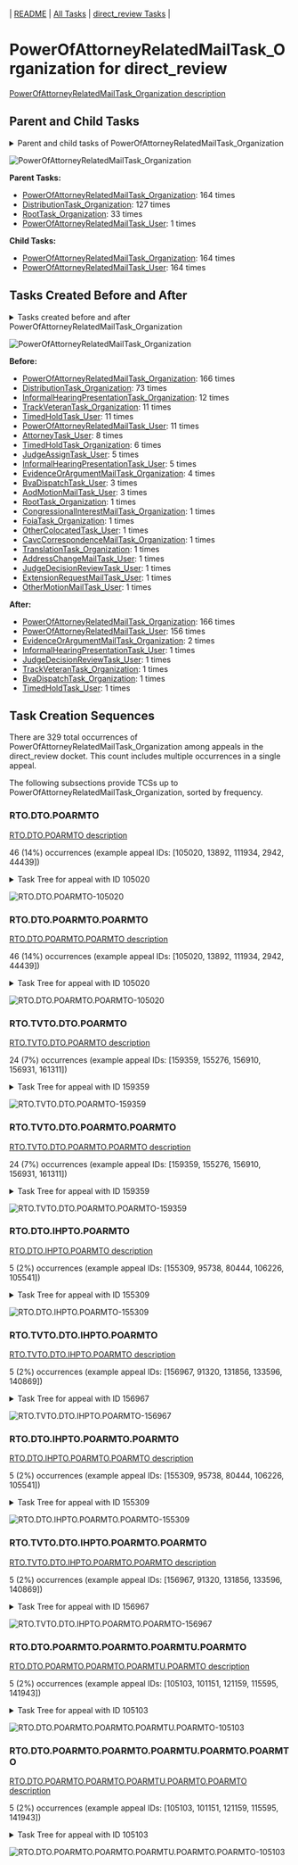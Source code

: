 <!-- DO NOT EDIT THIS FILE.  This file is autogenerated. -->
| [README](../README.md) | [All Tasks](../alltasks.md) | [direct_review Tasks](tasklist.md) |

# PowerOfAttorneyRelatedMailTask_Organization for direct_review

[PowerOfAttorneyRelatedMailTask_Organization description](../descr/PowerOfAttorneyRelatedMailTask_Organization.md)

## Parent and Child Tasks

<details><summary markdown='span'>Parent and child tasks of PowerOfAttorneyRelatedMailTask_Organization
</summary>

```
digraph G {
rankdir=LR;
node [shape=box]
"PowerOfAttorneyRelatedMailTask_Organization" -> "PowerOfAttorneyRelatedMailTask_User" [label=164]
"PowerOfAttorneyRelatedMailTask_Organization" -> "PowerOfAttorneyRelatedMailTask_Organization" [label=164]
"PowerOfAttorneyRelatedMailTask_Organization" -> "PowerOfAttorneyRelatedMailTask_Organization" [label=164]
"DistributionTask_Organization" -> "PowerOfAttorneyRelatedMailTask_Organization" [label=127]
"RootTask_Organization" -> "PowerOfAttorneyRelatedMailTask_Organization" [label=33]
"PowerOfAttorneyRelatedMailTask_User" -> "PowerOfAttorneyRelatedMailTask_Organization" [label=1]
}
```
</details>

![PowerOfAttorneyRelatedMailTask_Organization](dot/PowerOfAttorneyRelatedMailTask_Organization-parentchild.dot.png)

**Parent Tasks:**

   * [PowerOfAttorneyRelatedMailTask_Organization](PowerOfAttorneyRelatedMailTask_Organization.md): 164 times
   * [DistributionTask_Organization](DistributionTask_Organization.md): 127 times
   * [RootTask_Organization](RootTask_Organization.md): 33 times
   * [PowerOfAttorneyRelatedMailTask_User](PowerOfAttorneyRelatedMailTask_User.md): 1 times

**Child Tasks:**

   * [PowerOfAttorneyRelatedMailTask_Organization](PowerOfAttorneyRelatedMailTask_Organization.md): 164 times
   * [PowerOfAttorneyRelatedMailTask_User](PowerOfAttorneyRelatedMailTask_User.md): 164 times

## Tasks Created Before and After

<details><summary markdown='span'>Tasks created before and after PowerOfAttorneyRelatedMailTask_Organization</summary>

```
digraph G {
rankdir=LR;

"PowerOfAttorneyRelatedMailTask_Organization" -> "PowerOfAttorneyRelatedMailTask_Organization" [label=166]
"PowerOfAttorneyRelatedMailTask_Organization" -> "PowerOfAttorneyRelatedMailTask_User" [label=156]
"PowerOfAttorneyRelatedMailTask_Organization" -> "EvidenceOrArgumentMailTask_Organization" [label=2]
"PowerOfAttorneyRelatedMailTask_Organization" -> "TrackVeteranTask_Organization" [label=1]
"PowerOfAttorneyRelatedMailTask_Organization" -> "TimedHoldTask_User" [label=1]
"PowerOfAttorneyRelatedMailTask_Organization" -> "JudgeDecisionReviewTask_User" [label=1]
"PowerOfAttorneyRelatedMailTask_Organization" -> "InformalHearingPresentationTask_User" [label=1]
"PowerOfAttorneyRelatedMailTask_Organization" -> "BvaDispatchTask_Organization" [label=1]
"PowerOfAttorneyRelatedMailTask_Organization" -> "PowerOfAttorneyRelatedMailTask_Organization" [label=166]
"DistributionTask_Organization" -> "PowerOfAttorneyRelatedMailTask_Organization" [label=73]
"InformalHearingPresentationTask_Organization" -> "PowerOfAttorneyRelatedMailTask_Organization" [label=12]
"TrackVeteranTask_Organization" -> "PowerOfAttorneyRelatedMailTask_Organization" [label=11]
"TimedHoldTask_User" -> "PowerOfAttorneyRelatedMailTask_Organization" [label=11]
"PowerOfAttorneyRelatedMailTask_User" -> "PowerOfAttorneyRelatedMailTask_Organization" [label=11]
"AttorneyTask_User" -> "PowerOfAttorneyRelatedMailTask_Organization" [label=8]
"TimedHoldTask_Organization" -> "PowerOfAttorneyRelatedMailTask_Organization" [label=6]
"JudgeAssignTask_User" -> "PowerOfAttorneyRelatedMailTask_Organization" [label=5]
"InformalHearingPresentationTask_User" -> "PowerOfAttorneyRelatedMailTask_Organization" [label=5]
"EvidenceOrArgumentMailTask_Organization" -> "PowerOfAttorneyRelatedMailTask_Organization" [label=4]
"BvaDispatchTask_User" -> "PowerOfAttorneyRelatedMailTask_Organization" [label=3]
"AodMotionMailTask_User" -> "PowerOfAttorneyRelatedMailTask_Organization" [label=3]
"TranslationTask_Organization" -> "PowerOfAttorneyRelatedMailTask_Organization" [label=1]
"RootTask_Organization" -> "PowerOfAttorneyRelatedMailTask_Organization" [label=1]
"OtherMotionMailTask_User" -> "PowerOfAttorneyRelatedMailTask_Organization" [label=1]
"OtherColocatedTask_User" -> "PowerOfAttorneyRelatedMailTask_Organization" [label=1]
"JudgeDecisionReviewTask_User" -> "PowerOfAttorneyRelatedMailTask_Organization" [label=1]
"FoiaTask_Organization" -> "PowerOfAttorneyRelatedMailTask_Organization" [label=1]
"ExtensionRequestMailTask_User" -> "PowerOfAttorneyRelatedMailTask_Organization" [label=1]
"CongressionalInterestMailTask_Organization" -> "PowerOfAttorneyRelatedMailTask_Organization" [label=1]
"CavcCorrespondenceMailTask_Organization" -> "PowerOfAttorneyRelatedMailTask_Organization" [label=1]
"AddressChangeMailTask_User" -> "PowerOfAttorneyRelatedMailTask_Organization" [label=1]
}
```
</details>

![PowerOfAttorneyRelatedMailTask_Organization](dot/PowerOfAttorneyRelatedMailTask_Organization.dot.png)

**Before:**

   * [PowerOfAttorneyRelatedMailTask_Organization](PowerOfAttorneyRelatedMailTask_Organization.md): 166 times
   * [DistributionTask_Organization](DistributionTask_Organization.md): 73 times
   * [InformalHearingPresentationTask_Organization](InformalHearingPresentationTask_Organization.md): 12 times
   * [TrackVeteranTask_Organization](TrackVeteranTask_Organization.md): 11 times
   * [TimedHoldTask_User](TimedHoldTask_User.md): 11 times
   * [PowerOfAttorneyRelatedMailTask_User](PowerOfAttorneyRelatedMailTask_User.md): 11 times
   * [AttorneyTask_User](AttorneyTask_User.md): 8 times
   * [TimedHoldTask_Organization](TimedHoldTask_Organization.md): 6 times
   * [JudgeAssignTask_User](JudgeAssignTask_User.md): 5 times
   * [InformalHearingPresentationTask_User](InformalHearingPresentationTask_User.md): 5 times
   * [EvidenceOrArgumentMailTask_Organization](EvidenceOrArgumentMailTask_Organization.md): 4 times
   * [BvaDispatchTask_User](BvaDispatchTask_User.md): 3 times
   * [AodMotionMailTask_User](AodMotionMailTask_User.md): 3 times
   * [RootTask_Organization](RootTask_Organization.md): 1 times
   * [CongressionalInterestMailTask_Organization](CongressionalInterestMailTask_Organization.md): 1 times
   * [FoiaTask_Organization](FoiaTask_Organization.md): 1 times
   * [OtherColocatedTask_User](OtherColocatedTask_User.md): 1 times
   * [CavcCorrespondenceMailTask_Organization](CavcCorrespondenceMailTask_Organization.md): 1 times
   * [TranslationTask_Organization](TranslationTask_Organization.md): 1 times
   * [AddressChangeMailTask_User](AddressChangeMailTask_User.md): 1 times
   * [JudgeDecisionReviewTask_User](JudgeDecisionReviewTask_User.md): 1 times
   * [ExtensionRequestMailTask_User](ExtensionRequestMailTask_User.md): 1 times
   * [OtherMotionMailTask_User](OtherMotionMailTask_User.md): 1 times

**After:**

   * [PowerOfAttorneyRelatedMailTask_Organization](PowerOfAttorneyRelatedMailTask_Organization.md): 166 times
   * [PowerOfAttorneyRelatedMailTask_User](PowerOfAttorneyRelatedMailTask_User.md): 156 times
   * [EvidenceOrArgumentMailTask_Organization](EvidenceOrArgumentMailTask_Organization.md): 2 times
   * [InformalHearingPresentationTask_User](InformalHearingPresentationTask_User.md): 1 times
   * [JudgeDecisionReviewTask_User](JudgeDecisionReviewTask_User.md): 1 times
   * [TrackVeteranTask_Organization](TrackVeteranTask_Organization.md): 1 times
   * [BvaDispatchTask_Organization](BvaDispatchTask_Organization.md): 1 times
   * [TimedHoldTask_User](TimedHoldTask_User.md): 1 times

## Task Creation Sequences

There are 329 total occurrences of PowerOfAttorneyRelatedMailTask_Organization among appeals in the direct_review docket.  This count includes multiple occurrences in a single appeal.

The following subsections provide TCSs up to PowerOfAttorneyRelatedMailTask_Organization, sorted by frequency.

### RTO.DTO.POARMTO

[RTO.DTO.POARMTO description](../descr/RTO.DTO.POARMTO.md)

46 (14%) occurrences (example appeal IDs: [105020, 13892, 111934, 2942, 44439])

<details><summary markdown='span'>Task Tree for appeal with ID 105020</summary>

```
@startuml
skinparam {
  ObjectBorderColor #555
  ObjectBorderThickness 0
  ObjectFontStyle bold
  ObjectFontSize 14
  ObjectAttributeFontColor #333
  ObjectAttributeFontSize 12
}
  object 0.RootTask #8dd3c7 {
Organization
}
  object 1.DistributionTask #ffffb3 {
Organization
}
  object 2.PowerOfAttorneyRelatedMailTask #bc80bd {
Organization  <back:white>    </back>
}
  object 3.PowerOfAttorneyRelatedMailTask #bc80bd {
Organization  <back:white>    </back>
}
  object 4.PowerOfAttorneyRelatedMailTask #bc80bd {
User
}
0.RootTask -- 1.DistributionTask
1.DistributionTask -- 2.PowerOfAttorneyRelatedMailTask
2.PowerOfAttorneyRelatedMailTask -- 3.PowerOfAttorneyRelatedMailTask
3.PowerOfAttorneyRelatedMailTask -- 4.PowerOfAttorneyRelatedMailTask
@enduml
```
</details>

![RTO.DTO.POARMTO-105020](uml/RTO.DTO.POARMTO-105020.png)

### RTO.DTO.POARMTO.POARMTO

[RTO.DTO.POARMTO.POARMTO description](../descr/RTO.DTO.POARMTO.POARMTO.md)

46 (14%) occurrences (example appeal IDs: [105020, 13892, 111934, 2942, 44439])

<details><summary markdown='span'>Task Tree for appeal with ID 105020</summary>

```
@startuml
skinparam {
  ObjectBorderColor #555
  ObjectBorderThickness 0
  ObjectFontStyle bold
  ObjectFontSize 14
  ObjectAttributeFontColor #333
  ObjectAttributeFontSize 12
}
  object 0.RootTask #8dd3c7 {
Organization
}
  object 1.DistributionTask #ffffb3 {
Organization
}
  object 2.PowerOfAttorneyRelatedMailTask #bc80bd {
Organization  <back:white>    </back>
}
  object 3.PowerOfAttorneyRelatedMailTask #bc80bd {
Organization  <back:white>    </back>
}
  object 4.PowerOfAttorneyRelatedMailTask #bc80bd {
User
}
0.RootTask -- 1.DistributionTask
1.DistributionTask -- 2.PowerOfAttorneyRelatedMailTask
2.PowerOfAttorneyRelatedMailTask -- 3.PowerOfAttorneyRelatedMailTask
3.PowerOfAttorneyRelatedMailTask -- 4.PowerOfAttorneyRelatedMailTask
@enduml
```
</details>

![RTO.DTO.POARMTO.POARMTO-105020](uml/RTO.DTO.POARMTO.POARMTO-105020.png)

### RTO.TVTO.DTO.POARMTO

[RTO.TVTO.DTO.POARMTO description](../descr/RTO.TVTO.DTO.POARMTO.md)

24 (7%) occurrences (example appeal IDs: [159359, 155276, 156910, 156931, 161311])

<details><summary markdown='span'>Task Tree for appeal with ID 159359</summary>

```
@startuml
skinparam {
  ObjectBorderColor #555
  ObjectBorderThickness 0
  ObjectFontStyle bold
  ObjectFontSize 14
  ObjectAttributeFontColor #333
  ObjectAttributeFontSize 12
}
  object 0.RootTask #8dd3c7 {
Organization
}
  object 1.TrackVeteranTask #bebada {
Organization
}
  object 2.DistributionTask #ffffb3 {
Organization
}
  object 3.PowerOfAttorneyRelatedMailTask #bc80bd {
Organization  <back:white>    </back>
}
  object 4.PowerOfAttorneyRelatedMailTask #bc80bd {
Organization  <back:white>    </back>
}
  object 5.PowerOfAttorneyRelatedMailTask #bc80bd {
User
}
0.RootTask -- 1.TrackVeteranTask
0.RootTask -- 2.DistributionTask
2.DistributionTask -- 3.PowerOfAttorneyRelatedMailTask
3.PowerOfAttorneyRelatedMailTask -- 4.PowerOfAttorneyRelatedMailTask
4.PowerOfAttorneyRelatedMailTask -- 5.PowerOfAttorneyRelatedMailTask
@enduml
```
</details>

![RTO.TVTO.DTO.POARMTO-159359](uml/RTO.TVTO.DTO.POARMTO-159359.png)

### RTO.TVTO.DTO.POARMTO.POARMTO

[RTO.TVTO.DTO.POARMTO.POARMTO description](../descr/RTO.TVTO.DTO.POARMTO.POARMTO.md)

24 (7%) occurrences (example appeal IDs: [159359, 155276, 156910, 156931, 161311])

<details><summary markdown='span'>Task Tree for appeal with ID 159359</summary>

```
@startuml
skinparam {
  ObjectBorderColor #555
  ObjectBorderThickness 0
  ObjectFontStyle bold
  ObjectFontSize 14
  ObjectAttributeFontColor #333
  ObjectAttributeFontSize 12
}
  object 0.RootTask #8dd3c7 {
Organization
}
  object 1.TrackVeteranTask #bebada {
Organization
}
  object 2.DistributionTask #ffffb3 {
Organization
}
  object 3.PowerOfAttorneyRelatedMailTask #bc80bd {
Organization  <back:white>    </back>
}
  object 4.PowerOfAttorneyRelatedMailTask #bc80bd {
Organization  <back:white>    </back>
}
  object 5.PowerOfAttorneyRelatedMailTask #bc80bd {
User
}
0.RootTask -- 1.TrackVeteranTask
0.RootTask -- 2.DistributionTask
2.DistributionTask -- 3.PowerOfAttorneyRelatedMailTask
3.PowerOfAttorneyRelatedMailTask -- 4.PowerOfAttorneyRelatedMailTask
4.PowerOfAttorneyRelatedMailTask -- 5.PowerOfAttorneyRelatedMailTask
@enduml
```
</details>

![RTO.TVTO.DTO.POARMTO.POARMTO-159359](uml/RTO.TVTO.DTO.POARMTO.POARMTO-159359.png)

### RTO.DTO.IHPTO.POARMTO

[RTO.DTO.IHPTO.POARMTO description](../descr/RTO.DTO.IHPTO.POARMTO.md)

5 (2%) occurrences (example appeal IDs: [155309, 95738, 80444, 106226, 105541])

<details><summary markdown='span'>Task Tree for appeal with ID 155309</summary>

```
@startuml
skinparam {
  ObjectBorderColor #555
  ObjectBorderThickness 0
  ObjectFontStyle bold
  ObjectFontSize 14
  ObjectAttributeFontColor #333
  ObjectAttributeFontSize 12
}
  object 0.RootTask #8dd3c7 {
Organization
}
  object 1.TrackVeteranTask #bebada {
Organization
}
  object 2.DistributionTask #ffffb3 {
Organization
}
  object 3.InformalHearingPresentationTask #fdb462 {
Organization
}
  object 4.PowerOfAttorneyRelatedMailTask #bc80bd {
Organization  <back:white>    </back>
}
  object 5.PowerOfAttorneyRelatedMailTask #bc80bd {
Organization  <back:white>    </back>
}
  object 6.PowerOfAttorneyRelatedMailTask #bc80bd {
User
}
  object 7.EvidenceOrArgumentMailTask #ffffb3 {
Organization
}
  object 8.TrackVeteranTask #bebada {
Organization
}
  object 9.TrackVeteranTask #bebada {
Organization
}
  object 10.TrackVeteranTask #bebada {
Organization
}
  object 11.TrackVeteranTask #bebada {
Organization
}
0.RootTask -- 1.TrackVeteranTask
0.RootTask -- 2.DistributionTask
2.DistributionTask -- 3.InformalHearingPresentationTask
2.DistributionTask -- 4.PowerOfAttorneyRelatedMailTask
4.PowerOfAttorneyRelatedMailTask -- 5.PowerOfAttorneyRelatedMailTask
5.PowerOfAttorneyRelatedMailTask -- 6.PowerOfAttorneyRelatedMailTask
0.RootTask -- 7.EvidenceOrArgumentMailTask
0.RootTask -- 8.TrackVeteranTask
0.RootTask -- 9.TrackVeteranTask
0.RootTask -- 10.TrackVeteranTask
0.RootTask -- 11.TrackVeteranTask
@enduml
```
</details>

![RTO.DTO.IHPTO.POARMTO-155309](uml/RTO.DTO.IHPTO.POARMTO-155309.png)

### RTO.TVTO.DTO.IHPTO.POARMTO

[RTO.TVTO.DTO.IHPTO.POARMTO description](../descr/RTO.TVTO.DTO.IHPTO.POARMTO.md)

5 (2%) occurrences (example appeal IDs: [156967, 91320, 131856, 133596, 140869])

<details><summary markdown='span'>Task Tree for appeal with ID 156967</summary>

```
@startuml
skinparam {
  ObjectBorderColor #555
  ObjectBorderThickness 0
  ObjectFontStyle bold
  ObjectFontSize 14
  ObjectAttributeFontColor #333
  ObjectAttributeFontSize 12
}
  object 0.RootTask #8dd3c7 {
Organization
}
  object 1.TrackVeteranTask #bebada {
Organization
}
  object 2.DistributionTask #ffffb3 {
Organization
}
  object 3.InformalHearingPresentationTask #fdb462 {
Organization
}
  object 4.PowerOfAttorneyRelatedMailTask #bc80bd {
Organization  <back:white>    </back>
}
  object 5.PowerOfAttorneyRelatedMailTask #bc80bd {
Organization  <back:white>    </back>
}
  object 6.PowerOfAttorneyRelatedMailTask #bc80bd {
User
}
  object 7.PowerOfAttorneyRelatedMailTask #bc80bd {
User
}
0.RootTask -- 1.TrackVeteranTask
0.RootTask -- 2.DistributionTask
2.DistributionTask -- 3.InformalHearingPresentationTask
2.DistributionTask -- 4.PowerOfAttorneyRelatedMailTask
4.PowerOfAttorneyRelatedMailTask -- 5.PowerOfAttorneyRelatedMailTask
5.PowerOfAttorneyRelatedMailTask -- 6.PowerOfAttorneyRelatedMailTask
5.PowerOfAttorneyRelatedMailTask -- 7.PowerOfAttorneyRelatedMailTask
@enduml
```
</details>

![RTO.TVTO.DTO.IHPTO.POARMTO-156967](uml/RTO.TVTO.DTO.IHPTO.POARMTO-156967.png)

### RTO.DTO.IHPTO.POARMTO.POARMTO

[RTO.DTO.IHPTO.POARMTO.POARMTO description](../descr/RTO.DTO.IHPTO.POARMTO.POARMTO.md)

5 (2%) occurrences (example appeal IDs: [155309, 95738, 80444, 106226, 105541])

<details><summary markdown='span'>Task Tree for appeal with ID 155309</summary>

```
@startuml
skinparam {
  ObjectBorderColor #555
  ObjectBorderThickness 0
  ObjectFontStyle bold
  ObjectFontSize 14
  ObjectAttributeFontColor #333
  ObjectAttributeFontSize 12
}
  object 0.RootTask #8dd3c7 {
Organization
}
  object 1.TrackVeteranTask #bebada {
Organization
}
  object 2.DistributionTask #ffffb3 {
Organization
}
  object 3.InformalHearingPresentationTask #fdb462 {
Organization
}
  object 4.PowerOfAttorneyRelatedMailTask #bc80bd {
Organization  <back:white>    </back>
}
  object 5.PowerOfAttorneyRelatedMailTask #bc80bd {
Organization  <back:white>    </back>
}
  object 6.PowerOfAttorneyRelatedMailTask #bc80bd {
User
}
  object 7.EvidenceOrArgumentMailTask #ffffb3 {
Organization
}
  object 8.TrackVeteranTask #bebada {
Organization
}
  object 9.TrackVeteranTask #bebada {
Organization
}
  object 10.TrackVeteranTask #bebada {
Organization
}
  object 11.TrackVeteranTask #bebada {
Organization
}
0.RootTask -- 1.TrackVeteranTask
0.RootTask -- 2.DistributionTask
2.DistributionTask -- 3.InformalHearingPresentationTask
2.DistributionTask -- 4.PowerOfAttorneyRelatedMailTask
4.PowerOfAttorneyRelatedMailTask -- 5.PowerOfAttorneyRelatedMailTask
5.PowerOfAttorneyRelatedMailTask -- 6.PowerOfAttorneyRelatedMailTask
0.RootTask -- 7.EvidenceOrArgumentMailTask
0.RootTask -- 8.TrackVeteranTask
0.RootTask -- 9.TrackVeteranTask
0.RootTask -- 10.TrackVeteranTask
0.RootTask -- 11.TrackVeteranTask
@enduml
```
</details>

![RTO.DTO.IHPTO.POARMTO.POARMTO-155309](uml/RTO.DTO.IHPTO.POARMTO.POARMTO-155309.png)

### RTO.TVTO.DTO.IHPTO.POARMTO.POARMTO

[RTO.TVTO.DTO.IHPTO.POARMTO.POARMTO description](../descr/RTO.TVTO.DTO.IHPTO.POARMTO.POARMTO.md)

5 (2%) occurrences (example appeal IDs: [156967, 91320, 131856, 133596, 140869])

<details><summary markdown='span'>Task Tree for appeal with ID 156967</summary>

```
@startuml
skinparam {
  ObjectBorderColor #555
  ObjectBorderThickness 0
  ObjectFontStyle bold
  ObjectFontSize 14
  ObjectAttributeFontColor #333
  ObjectAttributeFontSize 12
}
  object 0.RootTask #8dd3c7 {
Organization
}
  object 1.TrackVeteranTask #bebada {
Organization
}
  object 2.DistributionTask #ffffb3 {
Organization
}
  object 3.InformalHearingPresentationTask #fdb462 {
Organization
}
  object 4.PowerOfAttorneyRelatedMailTask #bc80bd {
Organization  <back:white>    </back>
}
  object 5.PowerOfAttorneyRelatedMailTask #bc80bd {
Organization  <back:white>    </back>
}
  object 6.PowerOfAttorneyRelatedMailTask #bc80bd {
User
}
  object 7.PowerOfAttorneyRelatedMailTask #bc80bd {
User
}
0.RootTask -- 1.TrackVeteranTask
0.RootTask -- 2.DistributionTask
2.DistributionTask -- 3.InformalHearingPresentationTask
2.DistributionTask -- 4.PowerOfAttorneyRelatedMailTask
4.PowerOfAttorneyRelatedMailTask -- 5.PowerOfAttorneyRelatedMailTask
5.PowerOfAttorneyRelatedMailTask -- 6.PowerOfAttorneyRelatedMailTask
5.PowerOfAttorneyRelatedMailTask -- 7.PowerOfAttorneyRelatedMailTask
@enduml
```
</details>

![RTO.TVTO.DTO.IHPTO.POARMTO.POARMTO-156967](uml/RTO.TVTO.DTO.IHPTO.POARMTO.POARMTO-156967.png)

### RTO.DTO.POARMTO.POARMTO.POARMTU.POARMTO

[RTO.DTO.POARMTO.POARMTO.POARMTU.POARMTO description](../descr/RTO.DTO.POARMTO.POARMTO.POARMTU.POARMTO.md)

5 (2%) occurrences (example appeal IDs: [105103, 101151, 121159, 115595, 141943])

<details><summary markdown='span'>Task Tree for appeal with ID 105103</summary>

```
@startuml
skinparam {
  ObjectBorderColor #555
  ObjectBorderThickness 0
  ObjectFontStyle bold
  ObjectFontSize 14
  ObjectAttributeFontColor #333
  ObjectAttributeFontSize 12
}
  object 0.RootTask #8dd3c7 {
Organization
}
  object 1.TrackVeteranTask #bebada {
Organization
}
  object 2.DistributionTask #ffffb3 {
Organization
}
  object 3.PowerOfAttorneyRelatedMailTask #bc80bd {
Organization  <back:white>    </back>
}
  object 4.PowerOfAttorneyRelatedMailTask #bc80bd {
Organization  <back:white>    </back>
}
  object 5.PowerOfAttorneyRelatedMailTask #bc80bd {
User
}
  object 6.AodMotionMailTask #d9d9d9 {
Organization
}
  object 7.AodMotionMailTask #d9d9d9 {
Organization
}
  object 8.PowerOfAttorneyRelatedMailTask #bc80bd {
Organization  <back:white>    </back>
}
  object 9.PowerOfAttorneyRelatedMailTask #bc80bd {
Organization  <back:white>    </back>
}
  object 10.PowerOfAttorneyRelatedMailTask #bc80bd {
User
}
  object 11.AodMotionMailTask #d9d9d9 {
User
}
0.RootTask -- 1.TrackVeteranTask
0.RootTask -- 2.DistributionTask
2.DistributionTask -- 3.PowerOfAttorneyRelatedMailTask
3.PowerOfAttorneyRelatedMailTask -- 4.PowerOfAttorneyRelatedMailTask
4.PowerOfAttorneyRelatedMailTask -- 5.PowerOfAttorneyRelatedMailTask
0.RootTask -- 6.AodMotionMailTask
6.AodMotionMailTask -- 7.AodMotionMailTask
2.DistributionTask -- 8.PowerOfAttorneyRelatedMailTask
8.PowerOfAttorneyRelatedMailTask -- 9.PowerOfAttorneyRelatedMailTask
9.PowerOfAttorneyRelatedMailTask -- 10.PowerOfAttorneyRelatedMailTask
7.AodMotionMailTask -- 11.AodMotionMailTask
@enduml
```
</details>

![RTO.DTO.POARMTO.POARMTO.POARMTU.POARMTO-105103](uml/RTO.DTO.POARMTO.POARMTO.POARMTU.POARMTO-105103.png)

### RTO.DTO.POARMTO.POARMTO.POARMTU.POARMTO.POARMTO

[RTO.DTO.POARMTO.POARMTO.POARMTU.POARMTO.POARMTO description](../descr/RTO.DTO.POARMTO.POARMTO.POARMTU.POARMTO.POARMTO.md)

5 (2%) occurrences (example appeal IDs: [105103, 101151, 121159, 115595, 141943])

<details><summary markdown='span'>Task Tree for appeal with ID 105103</summary>

```
@startuml
skinparam {
  ObjectBorderColor #555
  ObjectBorderThickness 0
  ObjectFontStyle bold
  ObjectFontSize 14
  ObjectAttributeFontColor #333
  ObjectAttributeFontSize 12
}
  object 0.RootTask #8dd3c7 {
Organization
}
  object 1.TrackVeteranTask #bebada {
Organization
}
  object 2.DistributionTask #ffffb3 {
Organization
}
  object 3.PowerOfAttorneyRelatedMailTask #bc80bd {
Organization  <back:white>    </back>
}
  object 4.PowerOfAttorneyRelatedMailTask #bc80bd {
Organization  <back:white>    </back>
}
  object 5.PowerOfAttorneyRelatedMailTask #bc80bd {
User
}
  object 6.AodMotionMailTask #d9d9d9 {
Organization
}
  object 7.AodMotionMailTask #d9d9d9 {
Organization
}
  object 8.PowerOfAttorneyRelatedMailTask #bc80bd {
Organization  <back:white>    </back>
}
  object 9.PowerOfAttorneyRelatedMailTask #bc80bd {
Organization  <back:white>    </back>
}
  object 10.PowerOfAttorneyRelatedMailTask #bc80bd {
User
}
  object 11.AodMotionMailTask #d9d9d9 {
User
}
0.RootTask -- 1.TrackVeteranTask
0.RootTask -- 2.DistributionTask
2.DistributionTask -- 3.PowerOfAttorneyRelatedMailTask
3.PowerOfAttorneyRelatedMailTask -- 4.PowerOfAttorneyRelatedMailTask
4.PowerOfAttorneyRelatedMailTask -- 5.PowerOfAttorneyRelatedMailTask
0.RootTask -- 6.AodMotionMailTask
6.AodMotionMailTask -- 7.AodMotionMailTask
2.DistributionTask -- 8.PowerOfAttorneyRelatedMailTask
8.PowerOfAttorneyRelatedMailTask -- 9.PowerOfAttorneyRelatedMailTask
9.PowerOfAttorneyRelatedMailTask -- 10.PowerOfAttorneyRelatedMailTask
7.AodMotionMailTask -- 11.AodMotionMailTask
@enduml
```
</details>

![RTO.DTO.POARMTO.POARMTO.POARMTU.POARMTO.POARMTO-105103](uml/RTO.DTO.POARMTO.POARMTO.POARMTU.POARMTO.POARMTO-105103.png)

